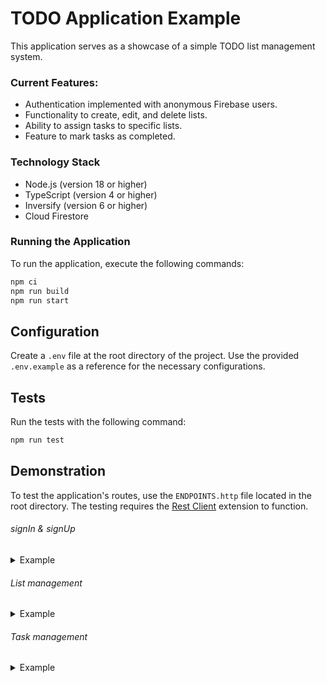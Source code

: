 # TODO Application Example

This application serves as a showcase of a simple TODO list management system.

### Current Features:

- Authentication implemented with anonymous Firebase users.
- Functionality to create, edit, and delete lists.
- Ability to assign tasks to specific lists.
- Feature to mark tasks as completed.

### Technology Stack

- Node.js (version 18 or higher)
- TypeScript (version 4 or higher)
- Inversify (version 6 or higher)
- Cloud Firestore

### Running the Application

To run the application, execute the following commands:

```bash
npm ci
npm run build
npm run start
```

## Configuration

Create a `.env` file at the root directory of the project. Use the provided `.env.example` as a reference for the necessary configurations.

## Tests

Run the tests with the following command:

```bash
npm run test
```

## Demonstration

To test the application's routes, use the `ENDPOINTS.http` file located in the root directory. The testing requires the [Rest Client](https://marketplace.visualstudio.com/items?itemName=humao.rest-client) extension to function.

###### signIn & signUp
<details>
<summary>Example</summary>

![auth](https://s9.gifyu.com/images/SF17B.gif)
</details>

###### List management
<details>
<summary>Example</summary>

![lists](https://s9.gifyu.com/images/SF17O.gif)
</details>

###### Task management
<details>
<summary>Example</summary>

![tasks](https://s9.gifyu.com/images/SF17y.gif)
</details>
